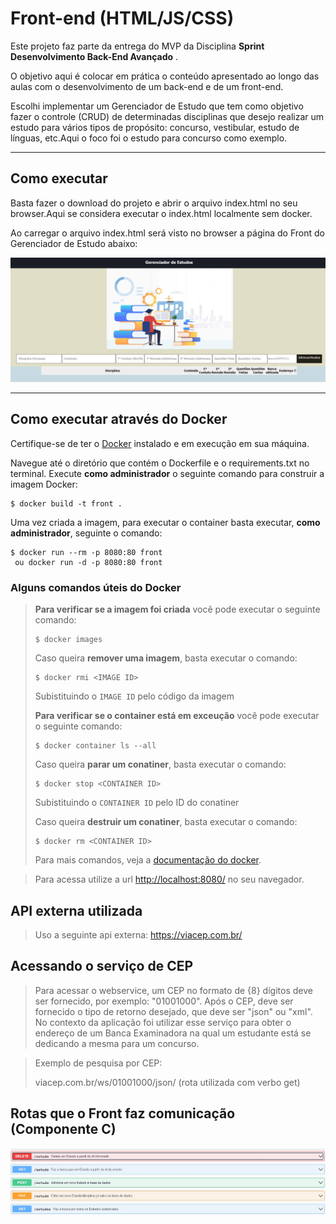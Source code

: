 
# Front-end (HTML/JS/CSS)

Este  projeto faz parte da entrega do MVP da Disciplina **Sprint Desenvolvimento Back-End Avançado** .

O objetivo aqui é colocar em prática o conteúdo apresentado ao longo das aulas com o desenvolvimento de um back-end e de um front-end.

Escolhi implementar um Gerenciador de Estudo que tem como objetivo fazer o controle (CRUD) de determinadas disciplinas que desejo realizar um estudo para vários tipos de propósito:
concurso, vestibular, estudo de línguas, etc.Aqui o foco foi o estudo para concurso como exemplo.

---
## Como executar

Basta fazer o download do projeto e abrir o arquivo index.html no seu browser.Aqui se considera executar o index.html localmente sem docker.

Ao carregar o arquivo index.html será visto no browser a página do Front do Gerenciador de Estudo abaixo:

![](./tela.jpg)

---
## Como executar através do Docker

Certifique-se de ter o [Docker](https://docs.docker.com/engine/install/) instalado e em execução em sua máquina.


Navegue até o diretório que contém o Dockerfile e o requirements.txt no terminal.
Execute **como administrador** o seguinte comando para construir a imagem Docker:

```
$ docker build -t front .
```

Uma vez criada a imagem, para executar o container basta executar, **como administrador**, seguinte o comando:

```
$ docker run --rm -p 8080:80 front 
 ou docker run -d -p 8080:80 front
```
### Alguns comandos úteis do Docker

>**Para verificar se a imagem foi criada** você pode executar o seguinte comando:
>
>```
>$ docker images
>```
>
> Caso queira **remover uma imagem**, basta executar o comando:
>```
>$ docker rmi <IMAGE ID>
>```
>Subistituindo o `IMAGE ID` pelo código da imagem
>
>**Para verificar se o container está em exceução** você pode executar o seguinte comando:
>
>```
>$ docker container ls --all
>```
>
> Caso queira **parar um conatiner**, basta executar o comando:
>```
>$ docker stop <CONTAINER ID>
>```
>Subistituindo o `CONTAINER ID` pelo ID do conatiner
>
>
> Caso queira **destruir um conatiner**, basta executar o comando:
>```
>$ docker rm <CONTAINER ID>
>```
>Para mais comandos, veja a [documentação do docker](https://docs.docker.com/engine/reference/run/).

>Para acessa utilize a url  [http://localhost:8080/](http://localhost:8080/) no seu navegador.

## API externa utilizada

>Uso a seguinte api externa: 
>https://viacep.com.br/ 


## Acessando o serviço de CEP

>Para acessar o webservice, um CEP no formato de {8} dígitos deve ser fornecido, por exemplo: "01001000".
>Após o CEP, deve ser fornecido o tipo de retorno desejado, que deve ser "json" ou "xml". No contexto da aplicação foi utilizar esse serviço para obter o endereço de um Banca Examinadora na qual um estudante está
se dedicando a mesma para um concurso.

>Exemplo de pesquisa por CEP:
>
>viacep.com.br/ws/01001000/json/ (rota utilizada com verbo get)

## Rotas que o Front faz comunicação (Componente C)

![](./rotas.jpg)
